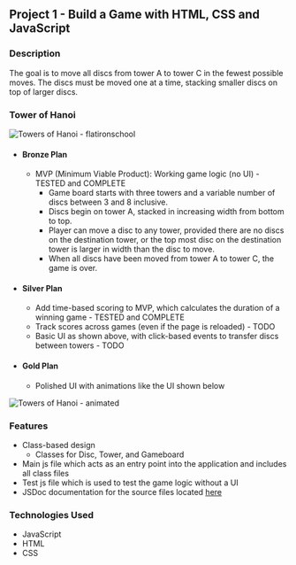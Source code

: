 ## Project 1 - Build a Game with HTML, CSS and JavaScript 

### Description   
The goal is to move all discs from tower A to tower C in the fewest possible moves.  The discs 
must be moved one at a time, stacking smaller discs on top of larger discs.

### Tower of Hanoi
![Towers of Hanoi - flatironschool](https://images.ctfassets.net/hkpf2qd2vxgx/56lxeRTnPTeYI4q3UqNnMu/5953458a408f7eb83cea26c9475e25d2/tumblr_inline_mutp1vmLcY1rtan47.jpg) 

* #### Bronze Plan  
  * MVP (Minimum Viable Product): Working game logic (no UI) - TESTED and COMPLETE
    * Game board starts with three towers and a variable number of discs between 3 and 8 inclusive.    
    * Discs begin on tower A, stacked in increasing width from bottom to top.        
    * Player can move a disc to any tower, provided there are no discs on the destination tower, or the top most disc on the destination tower is larger in width than the disc to move.  
    * When all discs have been moved from tower A to tower C, the game is over.

* #### Silver Plan
  * Add time-based scoring to MVP, which calculates the duration of a winning game - TESTED and COMPLETE
  * Track scores across games (even if the page is reloaded) - TODO
  * Basic UI as shown above, with click-based events to transfer discs between towers - TODO

* #### Gold Plan
  * Polished UI with animations like the UI shown below
     
 ![Towers of Hanoi - animated](https://seamusm02.github.io/project-1/resource/animated_tower_of_hanoi.gif)

### Features   
* Class-based design
  * Classes for Disc, Tower, and Gameboard
* Main js file which acts as an entry point into the application and includes all class files
* Test js file which is used to test the game logic without a UI
* JSDoc documentation for the source files located [here](https://seamusm02.github.io/project-1/jsdoc/)

### Technologies Used
* JavaScript
* HTML
* CSS

